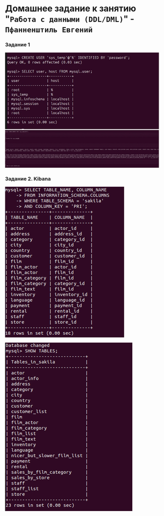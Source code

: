 # Домашнее задание к занятию "`Работа с данными (DDL/DML)`" - `Пфанненштиль Евгений`


### Задание 1



![Alt text](111.jpg)
![Alt text](222.jpg)
### Задание 2. Kibana

![Alt text](444.jpg)

![Alt text](333.jpg)

